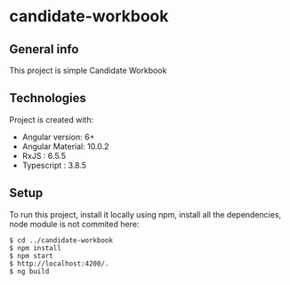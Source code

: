 # candidate-workbook
## General info
This project is simple Candidate Workbook
	
## Technologies
Project is created with:
* Angular version: 6+
* Angular Material: 10.0.2
* RxJS : 6.5.5
* Typescript : 3.8.5
	
## Setup
To run this project, install it locally using npm, install all the dependencies, node module is not commited here:

```
$ cd ../candidate-workbook
$ npm install
$ npm start
$ http://localhost:4200/. 
$ ng build 
